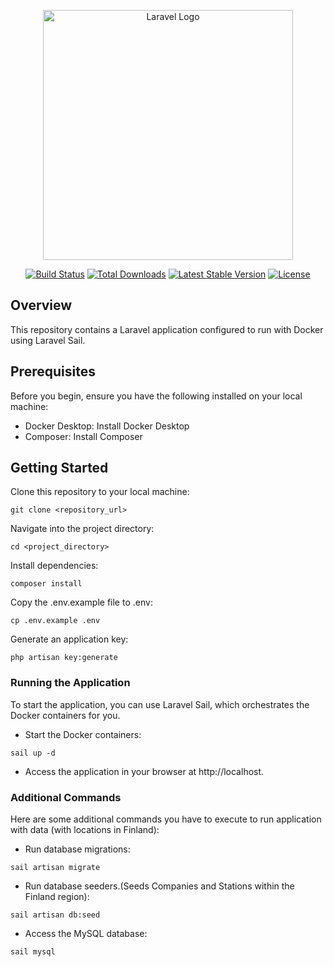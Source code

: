 <p align="center"><a href="https://laravel.com" target="_blank"><img src="https://raw.githubusercontent.com/laravel/art/master/logo-lockup/5%20SVG/2%20CMYK/1%20Full%20Color/laravel-logolockup-cmyk-red.svg" width="400" alt="Laravel Logo"></a></p>

<p align="center">
<a href="https://github.com/laravel/framework/actions"><img src="https://github.com/laravel/framework/workflows/tests/badge.svg" alt="Build Status"></a>
<a href="https://packagist.org/packages/laravel/framework"><img src="https://img.shields.io/packagist/dt/laravel/framework" alt="Total Downloads"></a>
<a href="https://packagist.org/packages/laravel/framework"><img src="https://img.shields.io/packagist/v/laravel/framework" alt="Latest Stable Version"></a>
<a href="https://packagist.org/packages/laravel/framework"><img src="https://img.shields.io/packagist/l/laravel/framework" alt="License"></a>
</p>

## Overview

This repository contains a Laravel application configured to run with Docker using Laravel Sail.

## Prerequisites
Before you begin, ensure you have the following installed on your local machine:
  - Docker Desktop: Install Docker Desktop
  - Composer: Install Composer

## Getting Started
Clone this repository to your local machine:
```
git clone <repository_url>
```
Navigate into the project directory:
```
cd <project_directory>
```
Install dependencies:
```angular2html
composer install
```

Copy the .env.example file to .env:
```angular2html
cp .env.example .env
```

Generate an application key:
```angular2html
php artisan key:generate
```

### Running the Application
To start the application, you can use Laravel Sail, which orchestrates the Docker containers for you.

- Start the Docker containers:
```angular2html
sail up -d
```
- Access the application in your browser at http://localhost.

### Additional Commands
Here are some additional commands you have to execute to run application with data (with locations in Finland):
- Run database migrations:
```angular2html
sail artisan migrate
```

- Run database seeders.(Seeds Companies and Stations within the Finland region):
```angular2html
sail artisan db:seed
```

- Access the MySQL database:
```angular2html
sail mysql
```
